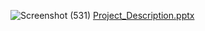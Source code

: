 ![Screenshot (531)](https://user-images.githubusercontent.com/88241622/138386766-40b7d6f8-7b35-41b2-a451-003c910a967c.png)
[Project_Description.pptx](https://github.com/AmanAgrahari97/Smart_Farmer-Code/files/7394033/Project_Description.pptx)
